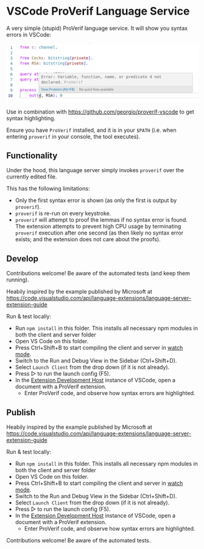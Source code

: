 # VSCode ProVerif Language Service

A very simple (stupid) ProVerif language service. It will show you syntax errors in VSCode:

![Screenshot showing how the extension shows errors from ProVerif](./docs/sample.png)

Use in combination with https://github.com/georgio/proverif-vscode to get syntax highlighting.

Ensure you have `ProVerif` installed, and it is in your `$PATH` (i.e. when entering `proverif` in your console, the tool executes).

## Functionality

Under the hood, this language server simply invokes `proverif` over the currently edited file. 

This has the following limitations:
- Only the first syntax error is shown (as only the first is output by `proverif`).
- `proverif` is re-run on every keystroke.
- `proverif` will attempt to proof the lemmas if no syntax error is found. The extension attempts to prevent high CPU usage by terminating `proverif` execution after one second (as then likely no syntax error exists; and the extension does not care about the proofs).

## Develop

Contributions welcome! Be aware of the automated tests (and keep them running).

Heabily inspired by the example published by Microsoft at https://code.visualstudio.com/api/language-extensions/language-server-extension-guide

Run & test locally:

- Run `npm install` in this folder. This installs all necessary npm modules in both the client and server folder
- Open VS Code on this folder.
- Press Ctrl+Shift+B to start compiling the client and server in [watch mode](https://code.visualstudio.com/docs/editor/tasks#:~:text=The%20first%20entry%20executes,the%20HelloWorld.js%20file.).
- Switch to the Run and Debug View in the Sidebar (Ctrl+Shift+D).
- Select `Launch Client` from the drop down (if it is not already).
- Press ▷ to run the launch config (F5).
- In the [Extension Development Host](https://code.visualstudio.com/api/get-started/your-first-extension#:~:text=Then%2C%20inside%20the%20editor%2C%20press%20F5.%20This%20will%20compile%20and%20run%20the%20extension%20in%20a%20new%20Extension%20Development%20Host%20window.) instance of VSCode, open a document with a ProVerif extension.
  - Enter ProVerif code, and observe how syntax errors are highlighted.


## Publish

Heabily inspired by the example published by Microsoft at https://code.visualstudio.com/api/language-extensions/language-server-extension-guide

Run & test locally:

- Run `npm install` in this folder. This installs all necessary npm modules in both the client and server folder
- Open VS Code on this folder.
- Press Ctrl+Shift+B to start compiling the client and server in [watch mode](https://code.visualstudio.com/docs/editor/tasks#:~:text=The%20first%20entry%20executes,the%20HelloWorld.js%20file.).
- Switch to the Run and Debug View in the Sidebar (Ctrl+Shift+D).
- Select `Launch Client` from the drop down (if it is not already).
- Press ▷ to run the launch config (F5).
- In the [Extension Development Host](https://code.visualstudio.com/api/get-started/your-first-extension#:~:text=Then%2C%20inside%20the%20editor%2C%20press%20F5.%20This%20will%20compile%20and%20run%20the%20extension%20in%20a%20new%20Extension%20Development%20Host%20window.) instance of VSCode, open a document with a ProVerif extension.
  - Enter ProVerif code, and observe how syntax errors are highlighted.

Contributions welcome! Be aware of the automated tests.


